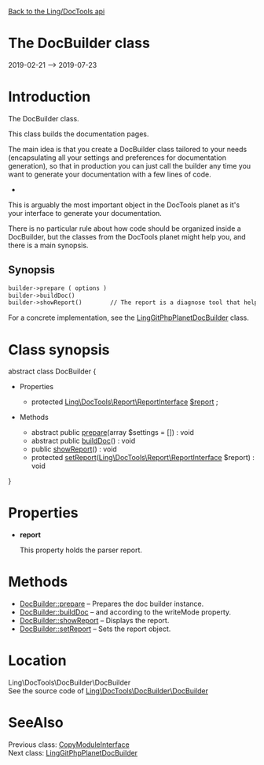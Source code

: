 [Back to the Ling/DocTools api](https://github.com/lingtalfi/DocTools/blob/master/doc/api/Ling/DocTools.md)



The DocBuilder class
================
2019-02-21 --> 2019-07-23






Introduction
============

The DocBuilder class.

This class builds the documentation pages.


The main idea is that you create a DocBuilder class tailored to your needs (encapsulating all your settings and preferences
for documentation generation), so that in production you can just call the builder any time you want to generate your documentation
with a few lines of code.

*
This is arguably the most important object in the DocTools planet as it's your interface to generate your documentation.

There is no particular rule about how code should be organized inside a DocBuilder, but the classes from the DocTools planet
might help you, and there is a main synopsis.



Synopsis
-----------


```txt
builder->prepare ( options )
builder->buildDoc()
builder->showReport()        // The report is a diagnose tool that helps you creating the perfect doc (it will tell you which methods don't have comments, etc...)

```


For a concrete implementation, see the [LingGitPhpPlanetDocBuilder](https://github.com/lingtalfi/DocTools/blob/master/doc/api/Ling/DocTools/DocBuilder/Git/PhpPlanet/LingGitPhpPlanetDocBuilder.md) class.



Class synopsis
==============


abstract class <span class="pl-k">DocBuilder</span>  {

- Properties
    - protected [Ling\DocTools\Report\ReportInterface](https://github.com/lingtalfi/DocTools/blob/master/doc/api/Ling/DocTools/Report/ReportInterface.md) [$report](#property-report) ;

- Methods
    - abstract public [prepare](https://github.com/lingtalfi/DocTools/blob/master/doc/api/Ling/DocTools/DocBuilder/DocBuilder/prepare.md)(array $settings = []) : void
    - abstract public [buildDoc](https://github.com/lingtalfi/DocTools/blob/master/doc/api/Ling/DocTools/DocBuilder/DocBuilder/buildDoc.md)() : void
    - public [showReport](https://github.com/lingtalfi/DocTools/blob/master/doc/api/Ling/DocTools/DocBuilder/DocBuilder/showReport.md)() : void
    - protected [setReport](https://github.com/lingtalfi/DocTools/blob/master/doc/api/Ling/DocTools/DocBuilder/DocBuilder/setReport.md)([Ling\DocTools\Report\ReportInterface](https://github.com/lingtalfi/DocTools/blob/master/doc/api/Ling/DocTools/Report/ReportInterface.md) $report) : void

}




Properties
=============

- <span id="property-report"><b>report</b></span>

    This property holds the parser report.
    
    



Methods
==============

- [DocBuilder::prepare](https://github.com/lingtalfi/DocTools/blob/master/doc/api/Ling/DocTools/DocBuilder/DocBuilder/prepare.md) &ndash; Prepares the doc builder instance.
- [DocBuilder::buildDoc](https://github.com/lingtalfi/DocTools/blob/master/doc/api/Ling/DocTools/DocBuilder/DocBuilder/buildDoc.md) &ndash; and according to the writeMode property.
- [DocBuilder::showReport](https://github.com/lingtalfi/DocTools/blob/master/doc/api/Ling/DocTools/DocBuilder/DocBuilder/showReport.md) &ndash; Displays the report.
- [DocBuilder::setReport](https://github.com/lingtalfi/DocTools/blob/master/doc/api/Ling/DocTools/DocBuilder/DocBuilder/setReport.md) &ndash; Sets the report object.





Location
=============
Ling\DocTools\DocBuilder\DocBuilder<br>
See the source code of [Ling\DocTools\DocBuilder\DocBuilder](https://github.com/lingtalfi/DocTools/blob/master/DocBuilder/DocBuilder.php)



SeeAlso
==============
Previous class: [CopyModuleInterface](https://github.com/lingtalfi/DocTools/blob/master/doc/api/Ling/DocTools/CopyModule/CopyModuleInterface.md)<br>Next class: [LingGitPhpPlanetDocBuilder](https://github.com/lingtalfi/DocTools/blob/master/doc/api/Ling/DocTools/DocBuilder/Git/PhpPlanet/LingGitPhpPlanetDocBuilder.md)<br>
